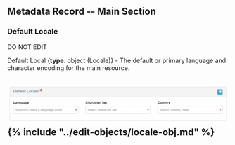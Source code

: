 ## Metadata Record -- Main Section
### Default Locale
DO NOT EDIT

<span class="md-element">Default Local</span> <i class="fa fa-asterisk required" title="Required"> </i> {**type**: object (<span class="md-panel">Locale</span>)} - The default or primary language and character encoding for the main resource.

![Locale Panel](/assets/reference/edit-objects/locale-default.png) 
{% include "../edit-objects/locale-obj.md" %}
---